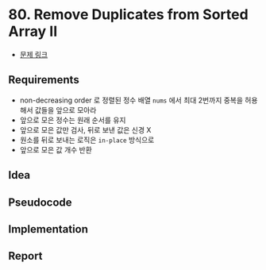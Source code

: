 # 80. Remove Duplicates from Sorted Array II

- [문제 링크](https://leetcode.com/problems/remove-duplicates-from-sorted-array-ii/)

## Requirements

- non-decreasing order 로 정렬된 정수 배열 `nums` 에서 최대 2번까지 중복을 허용해서 값들을 앞으로 모아라
- 앞으로 모은 정수는 원래 순서를 유지
- 앞으로 모은 값만 검사, 뒤로 보낸 값은 신경 X
- 원소를 뒤로 보내는 로직은 `in-place` 방식으로
- 앞으로 모은 값 개수 반환

## Idea

## Pseudocode

## Implementation

## Report
